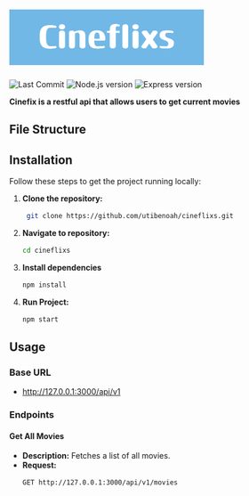 # ![Alt Text](./assets/Cineflixs.png)

![Last Commit](https://img.shields.io/github/last-commit/utibenoah/cineflixs)
![Node.js version](https://img.shields.io/badge/node-22.14.0-brightgreen)
![Express version](https://img.shields.io/badge/express-5.1.0-brightgreen)



 **Cinefix is a restful api that allows users to get current movies**


## File Structure

## Installation
Follow these steps to get the project running locally:

1. **Clone the repository:**

   ```bash
    git clone https://github.com/utibenoah/cineflixs.git

2. **Navigate to repository:**
    ```bash
    cd cineflixs
3.  **Install dependencies** 
    ```bash
    npm install
4.  **Run Project:**
    ```bash
    npm start

## Usage

### Base URL
- http://127.0.0.1:3000/api/v1


### Endpoints

#### Get All Movies

- **Description:** Fetches a list of all movies.
- **Request:**
  ```http
  GET http://127.0.0.1:3000/api/v1/movies
